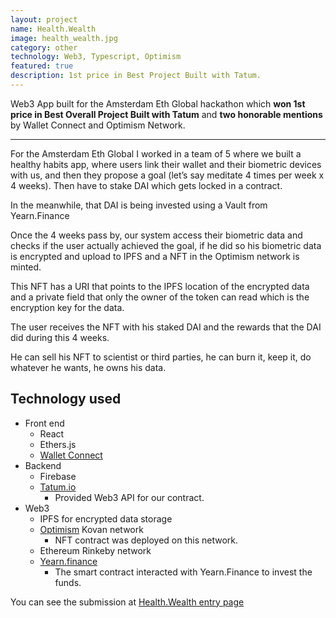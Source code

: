 ```yaml
---
layout: project
name: Health.Wealth
image: health_wealth.jpg
category: other
technology: Web3, Typescript, Optimism
featured: true
description: 1st price in Best Project Built with Tatum.
---
```


Web3 App built for the Amsterdam Eth Global hackathon which **won 1st price in Best Overall Project Built with Tatum** and **two honorable mentions** by Wallet Connect and Optimism Network.

---

For the Amsterdam Eth Global I worked in a team of 5 where we built a healthy habits app, where users link their wallet and their biometric devices with us, and then they propose a goal (let’s say meditate 4 times per week x 4 weeks). Then have to stake DAI which gets locked in a contract. 

In the meanwhile, that DAI is being invested using a Vault from Yearn.Finance

Once the 4 weeks pass by, our system access their biometric data and checks if the user actually achieved the goal, if he did so his biometric data is encrypted and upload to IPFS and a NFT in the Optimism network is minted. 

This NFT has a URI that points to the IPFS location of the encrypted data and a private field that only the owner of the token can read which is the encryption key for the data. 

The user receives the NFT with his staked DAI and the rewards that the DAI did during this 4 weeks. 

He can sell his NFT to scientist or third parties, he can burn it, keep it, do whatever he wants, he owns his data.

## Technology used
- Front end
  - React
  - Ethers.js
  - [Wallet Connect](https://walletconnect.com/)
- Backend
  - Firebase
  - [Tatum.io](https://tatum.io)
    - Provided Web3 API for our contract.
- Web3
  - IPFS for encrypted data storage
  - [Optimism](https://www.optimism.io/) Kovan network
    - NFT contract was deployed on this network.
  - Ethereum Rinkeby network
  - [Yearn.finance](https://yearn.finance)
    - The smart contract interacted with Yearn.Finance to invest the funds.


You can see the submission at [Health.Wealth entry page](https://showcase.ethglobal.com/ethamsterdam/health-wealth-650ik)
